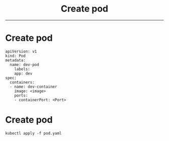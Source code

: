 <h1 align="center"> Create pod </h1>

----
# Create pod
```
apiVersion: v1
kind: Pod
metadata:
  name: dev-pod
	labels:
	app: dev
spec:
  containers:
  - name: dev-container
    image: <image>
    ports:
    - containerPort: <Port>
```

# Create pod
```
kubectl apply -f pod.yaml
```